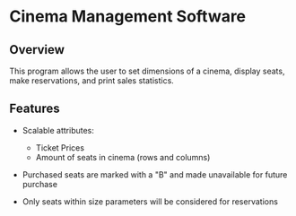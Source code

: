 # Cinema Management Software

## Overview
This program allows the user to set dimensions of a cinema, display seats, make reservations, and print sales statistics.

## Features

* Scalable attributes:
  * Ticket Prices
  * Amount of seats in cinema (rows and columns)
 
* Purchased seats are marked with a "B" and made unavailable for future purchase

* Only seats within size parameters will be considered for reservations
